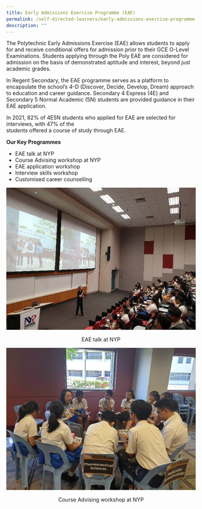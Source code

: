 ```yaml
---
title: Early Admissions Exercise Programme (EAE)
permalink: /self-directed-learners/early-admissions-exercise-programme-eae/
description: ""
---
```


The Polytechnic Early Admissions Exercise (EAE) allows students to apply for and receive conditional offers for admission prior to their GCE O-Level Examinations. Students applying through the Poly EAE are considered for admission on the basis of demonstrated aptitude and interest, beyond just  
academic grades.

In Regent Secondary, the EAE programme serves as a platform to encapsulate the school’s 4-D (Discover, Decide, Develop, Dream) approach to education and career guidance. Secondary 4 Express (4E) and Secondary 5 Normal Academic (5N) students are provided guidance in their EAE application.

In 2021, 82% of 4E5N students who applied for EAE are selected for interviews, with 47% of the  
students offered a course of study through EAE.

**Our Key Programmes**

* EAE talk at NYP  
* Course Advising workshop at NYP  
* EAE application workshop  
* Interview skills workshop  
* Customised career counselling

![](/images/eae-1.jpg)
<center>EAE talk at NYP</center>

![](/images/eae2.jpg)
<center>Course Advising workshop at NYP</center>